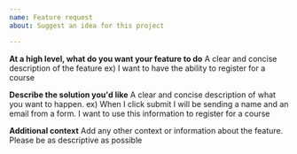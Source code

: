 ```yaml
---
name: Feature request
about: Suggest an idea for this project

---
```


**At a high level, what do you want your feature to do**
A clear and concise description of the feature
ex) I want to have the ability to register for a course

**Describe the solution you'd like**
A clear and concise description of what you want to happen.
ex) When I click submit I will be sending a name and an email from a form. I want to use this information to register for a course

**Additional context**
Add any other context or information about the feature. Please be as descriptive as possible
